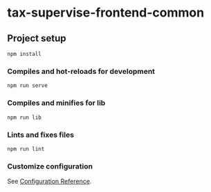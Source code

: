 # tax-supervise-frontend-common

## Project setup
```
npm install
```

### Compiles and hot-reloads for development
```
npm run serve
```

### Compiles and minifies for lib
```
npm run lib
```

### Lints and fixes files
```
npm run lint
```

### Customize configuration
See [Configuration Reference](https://cli.vuejs.org/config/).
